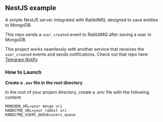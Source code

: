 ## NestJS example

A simple NestJS server integrated with RabbitMQ, designed to save entities to MongoDB.

This repo sends a `user_created` event to RabbitMQ after saving a user in MongoDB.

This project works seamlessly with another service that receives the `user_created` events and sends notifications. Check out that repo here: [Telegram Notify](https://github.com/smarenkov/telegram_notify)

### How to Launch

**Create a `.env` file in the root directory**

In the root of your project directory, create a .env file with the following content:

```env
MONGODB_URL=your mongo uri
RABBITMQ_URL=your rabbit uri
RABBITMQ_USERS_QUEUE=users_queue
```
